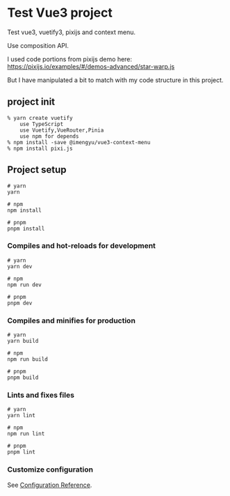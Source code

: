 # Test Vue3 project 
Test vue3, vuetify3, pixijs and context menu.

Use composition API.

I used code portions from pixijs demo here: https://pixijs.io/examples/#/demos-advanced/star-warp.js

But I have manipulated a bit to match with my code structure in this project.

## project init

```
% yarn create vuetify
    use TypeScript
    use Vuetify,VueRouter,Pinia
    use npm for depends
% npm install -save @imengyu/vue3-context-menu
% npm install pixi.js
```

## Project setup

```
# yarn
yarn

# npm
npm install

# pnpm
pnpm install
```

### Compiles and hot-reloads for development

```
# yarn
yarn dev

# npm
npm run dev

# pnpm
pnpm dev
```

### Compiles and minifies for production

```
# yarn
yarn build

# npm
npm run build

# pnpm
pnpm build
```

### Lints and fixes files

```
# yarn
yarn lint

# npm
npm run lint

# pnpm
pnpm lint
```

### Customize configuration

See [Configuration Reference](https://vitejs.dev/config/).

